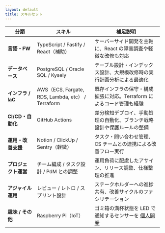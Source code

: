 ```yaml
---
layout: default
title: スキルセット
---
```


| 分類                 | スキル                                            | 補足説明                                                                                                                                                         |
| -------------------- | ------------------------------------------------- | ---------------------------------------------------------------------------------------------------------------------------------------------------------------- |
| **言語・FW**         | TypeScript / Fastify / React（補助）              | サーバーサイド開発を主軸に、React の障害調査や軽微な改修も対応                                                                                                   |
| **データベース**     | PostgreSQL / Oracle SQL / Kysely                  | テーブル設計・インデックス設計、大規模改修時の実行計画分析による最適化                                                                                           |
| **インフラ / IaC**   | AWS（ECS, Fargate, RDS, Lambda, etc） / Terraform | 既存インフラの保守・構成拡張に対応。Terraform によるコード管理も経験                                                                                             |
| **CI/CD・自動化**    | GitHub Actions                                    | 差分検知デプロイ、手動処理の自動化、ブランチ戦略設計や保護ルールの整備                                                                                           |
| **運用・改善支援**   | Notion / ClickUp / Sentry（軽微）                 | タスク・問い合わせ管理、CS チームとの連携による改善フロー実行                                                                                                    |
| **プロジェクト運営** | チーム編成 / タスク設計 / PdM との調整            | 運用負荷に配慮したアサイン、リリース調整、仕様整理の推進                                                                                                         |
| **アジャイル運用**   | レビュー / レトロ / スプリント設計                | ステークホルダーへの進捗共有、改善サイクルのファシリテーション                                                                                                   |
| **趣味 / その他**    | Raspberry Pi（IoT）                               | ゴミ箱の満杯状態を LED で通知するセンサーを <a href="https://zenn.dev/team_delta/articles/3ee759ceda3092" target="_blank" rel="noopener noreferrer">個人開発</a> |

